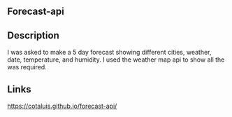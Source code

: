## Forecast-api

## Description
I was asked to make a 5 day forecast showing different cities, weather, date, temperature, and humidity. I used the weather map api to show all the was required.

## Links
https://cotaluis.github.io/forecast-api/



